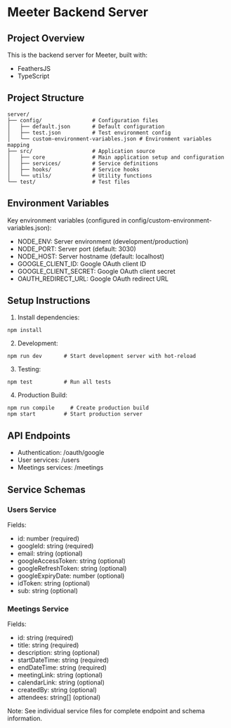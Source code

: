 # Meeter Backend Server

## Project Overview

This is the backend server for Meeter, built with:
- FeathersJS
- TypeScript

## Project Structure

```
server/
├── config/                # Configuration files
│   ├── default.json       # Default configuration
│   ├── test.json          # Test environment config
│   └── custom-environment-variables.json # Environment variables mapping
├── src/                   # Application source
│   ├── core               # Main application setup and configuration
│   ├── services/          # Service definitions
│   ├── hooks/             # Service hooks
│   └── utils/             # Utility functions
└── test/                  # Test files
```

## Environment Variables

Key environment variables (configured in config/custom-environment-variables.json):
- NODE_ENV: Server environment (development/production)
- NODE_PORT: Server port (default: 3030)
- NODE_HOST: Server hostname (default: localhost)
- GOOGLE_CLIENT_ID: Google OAuth client ID
- GOOGLE_CLIENT_SECRET: Google OAuth client secret
- OAUTH_REDIRECT_URL: Google OAuth redirect URL

## Setup Instructions

1. Install dependencies:
```
npm install
```

2. Development:
```
npm run dev       # Start development server with hot-reload
```

3. Testing:
```
npm test          # Run all tests
```

4. Production Build:
```
npm run compile     # Create production build
npm start         # Start production server
```

## API Endpoints

- Authentication: /oauth/google
- User services: /users
- Meetings services: /meetings

## Service Schemas

### Users Service
Fields:
- id: number (required)
- googleId: string (required)
- email: string (optional)
- googleAccessToken: string (optional)
- googleRefreshToken: string (optional)
- googleExpiryDate: number (optional)
- idToken: string (optional)
- sub: string (optional)

### Meetings Service
Fields:
- id: string (required)
- title: string (required)
- description: string (optional)
- startDateTime: string (required)
- endDateTime: string (required)
- meetingLink: string (optional)
- calendarLink: string (optional)
- createdBy: string (optional)
- attendees: string[] (optional)

Note: See individual service files for complete endpoint and schema information.